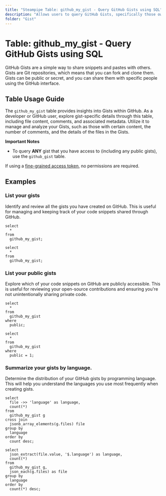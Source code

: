 ```yaml
---
title: "Steampipe Table: github_my_gist - Query GitHub Gists using SQL"
description: "Allows users to query GitHub Gists, specifically those owned by the authenticated user, providing insights into the user's Gist details."
folder: "Gist"
---
```


# Table: github_my_gist - Query GitHub Gists using SQL

GitHub Gists are a simple way to share snippets and pastes with others. Gists are Git repositories, which means that you can fork and clone them. Gists can be public or secret, and you can share them with specific people using the GitHub interface.

## Table Usage Guide

The `github_my_gist` table provides insights into Gists within GitHub. As a developer or GitHub user, explore gist-specific details through this table, including file content, comments, and associated metadata. Utilize it to manage and analyze your Gists, such as those with certain content, the number of comments, and the details of the files in the Gists.

**Important Notes**
- To query **ANY** gist that you have access to (including any public gists), use the `github_gist` table.

If using a [fine-grained access token](https://docs.github.com/en/authentication/keeping-your-account-and-data-secure/managing-your-personal-access-tokens#creating-a-fine-grained-personal-access-token), no permissions are required.

## Examples

### List your gists
Identify and review all the gists you have created on GitHub. This is useful for managing and keeping track of your code snippets shared through GitHub.

```sql+postgres
select
  *
from
  github_my_gist;
```

```sql+sqlite
select
  *
from
  github_my_gist;
```

### List your public gists
Explore which of your code snippets on GitHub are publicly accessible. This is useful for reviewing your open-source contributions and ensuring you're not unintentionally sharing private code.

```sql+postgres
select
  *
from
  github_my_gist
where
  public;
```

```sql+sqlite
select
  *
from
  github_my_gist
where
  public = 1;
```

### Summarize your gists by language.
Determine the distribution of your GitHub gists by programming language. This will help you understand the languages you use most frequently when creating gists.

```sql+postgres
select
  file ->> 'language' as language,
  count(*)
from
  github_my_gist g
cross join
  jsonb_array_elements(g.files) file
group by
  language
order by
  count desc;
```

```sql+sqlite
select
  json_extract(file.value, '$.language') as language,
  count(*)
from
  github_my_gist g,
  json_each(g.files) as file
group by
  language
order by
  count(*) desc;
```